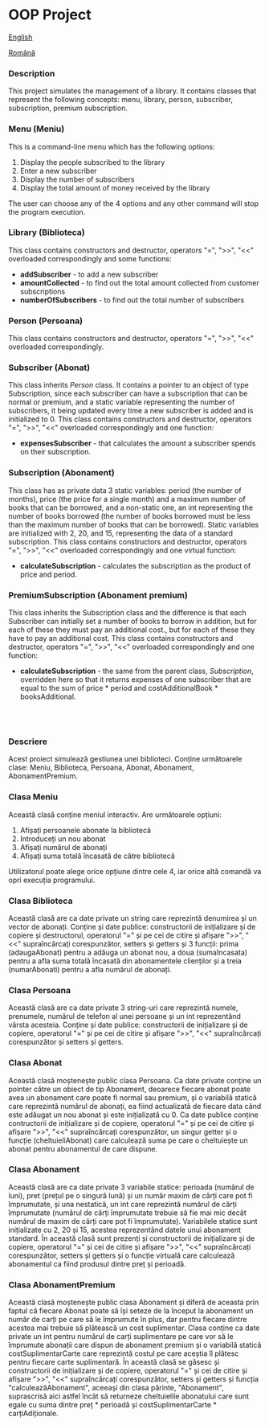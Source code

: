 # OOP Project
[English](#description)

[Română](descriere)


### Description

This project simulates the management of a library. It contains classes that represent the following concepts: menu, library, person, subscriber, subscription, premium subscription.

### Menu (Meniu)
This is a command-line menu which has the following options:
1. Display the people subscribed to the library
2. Enter a new subscriber
3. Display the number of subscribers
4. Display the total amount of money received by the library

The user can choose any of the 4 options and any other command will stop the program execution.

### Library (Biblioteca)
This class contains constructors and destructor, operators "=", ">>", "<<" overloaded correspondingly and some functions:
- **addSubscriber** - to add a new subscriber
- **amountCollected** - to find out the total amount collected from customer subscriptions
- **numberOfSubscribers** - to find out the total number of subscribers

### Person (Persoana)
This class contains constructors and destructor, operators "=", ">>", "<<" overloaded correspondingly.

### Subscriber (Abonat)
This class inherits *Person* class. It contains a pointer to an object of type Subscription, since each subscriber can have a subscription that can be normal or premium, and a static variable representing the number of subscribers, it being updated every time a new subscriber is added and is initialized to 0. This class contains constructors and destructor, operators "=", ">>", "<<" overloaded correspondingly and one function:
- **expensesSubscriber** - that calculates the amount a subscriber spends on their subscription.

### Subscription (Abonament)
This class has as private data 3 static variables: period (the number of months), price (the price for a single month) and a maximum number of books that can be borrowed, and a non-static one, an int representing the number of books borrowed (the number of books borrowed must be less than the maximum number of books that can be borrowed). Static variables are initialized with 2, 20, and 15, representing the data of a standard subscription. This class contains constructors and destructor, operators "=", ">>", "<<" overloaded correspondingly and one virtual function:
- **calculateSubscription** - calculates the subscription as the product of price and period.

### PremiumSubscription (Abonament premium)
This class inherits the Subscription class and the difference is that each Subscriber can initially set a number of books to borrow in addition, but for each of these they must pay an additional cost., but for each of these they have to pay an additional cost. This class contains constructors and destructor, operators "=", ">>", "<<" overloaded correspondingly and one function:
- **calculateSubscription** - the same from the parent class, *Subscription*, overridden here so that it returns expenses of one subscriber that are equal to the sum of price * period and costAdditionalBook * booksAdditional.

<br/>
<br/>

### Descriere
Acest proiect simulează gestiunea unei biblioteci. Conține următoarele clase: Meniu, Biblioteca, Persoana, Abonat, Abonament, AbonamentPremium. 

### Clasa Meniu

  Această clasă conține meniul interactiv. Are următoarele opțiuni:
1. Afișați persoanele abonate la bibliotecă
2. Introduceți un nou abonat
3. Afișați numărul de abonați
4. Afișați suma totală încasată de către bibliotecă

  Utilizatorul poate alege orice opțiune dintre cele 4, iar orice altă comandă va opri execuția programului.

### Clasa Biblioteca

  Această clasă are ca date private un string care reprezintă denumirea și un vector de abonați. Conține și date publice: constructorii de inițializare și de copiere și destructorul, operatorul "=" și pe cei de citire și afișare ">>", "<<" supraîncărcați corespunzător, setters și getters și 3 funcții: prima (adaugaAbonat) pentru a adăuga un abonat nou, a doua (sumaIncasata) pentru a afla suma totală încasată din abonamentele clienților și a treia (numarAbonati) pentru a afla numărul de abonați.

### Clasa Persoana

  Această clasă are ca date private 3 string-uri care reprezintă numele, prenumele, numărul de telefon al unei persoane și un int reprezentând vârsta acesteia. Conține și date publice: constructorii de inițializare și de copiere, operatorul "=" și pe cei de citire și afișare ">>", "<<" supraîncărcați corespunzător și setters și getters.

### Clasa Abonat

  Această clasă moștenește public clasa Persoana. Ca date private conține un pointer către un obiect de tip Abonament, deoarece fiecare abonat poate avea un abonament care poate fi normal sau premium, și o variabilă statică care reprezintă numărul de abonați, ea fiind actualizată de fiecare data când este adăugat un nou abonat și este inițializată cu 0. Ca date publice conține contructorii de inițializare și de copiere, operatorul "=" și pe cei de citire și afișare ">>", "<<" supraîncărcați corespunzător, un singur getter și o funcție (cheltuieliAbonat) care calculează suma pe care o cheltuiește un abonat pentru abonamentul de care dispune. 

### Clasa Abonament

  Această clasă are ca date private 3 variabile statice: perioada (numărul de luni), pret (prețul pe o singură lună) și un număr maxim de cărți care pot fi împrumutate, și una nestatică, un int care reprezintă numărul de cărți împrumutate (numărul de cărți împrumutate trebuie să fie mai mic decât numărul de maxim de cărți care pot fi împrumutate). Variabilele statice sunt inițializate cu 2, 20 și 15, acestea reprezentând datele unui abonament standard. În această clasă sunt prezenți și constructorii de inițializare și de copiere, operatorul "=" și cei de citire și afișare ">>", "<<" supraîncărcați corespunzător, setters și getters și o funcție virtuală care calculează abonamentul ca fiind produsul dintre preț și perioadă. 

### Clasa AbonamentPremium

  Această clasă moștenește public clasa Abonament și diferă de aceasta prin faptul că fiecare Abonat poate să își seteze de la început la abonament un număr de carți pe care să le împrumute în plus, dar pentru fiecare dintre acestea mai trebuie să plătească un cost suplimentar. Clasa conține ca date private un int pentru numărul de carți suplimentare pe care vor să le împrumute abonații care dispun de abonament premium și o variabilă statică costSuplimentarCarte care reprezintă costul pe care aceștia îl plătesc pentru fiecare carte suplimentară. În această clasă se găsesc și constructorii de inițializare și de copiere, operatorul "=" și cei de citire și afișare ">>", "<<" supraîncărcați corespunzător, setters și getters și funcția "calculeazăAbonament", aceeași din clasa părinte, "Abonament", suprascrisă aici astfel încât să returneze cheltuielile abonatului care sunt egale cu suma dintre preț * perioadă și costSuplimentarCarte * carțiAdiționale. 
